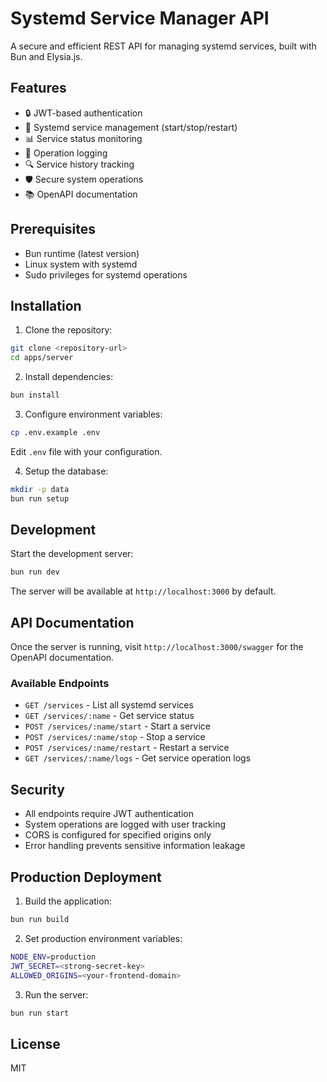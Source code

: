 # Systemd Service Manager API

A secure and efficient REST API for managing systemd services, built with Bun and Elysia.js.

## Features

- 🔒 JWT-based authentication
- 🚦 Systemd service management (start/stop/restart)
- 📊 Service status monitoring
- 📝 Operation logging
- 🔍 Service history tracking
- 🛡️ Secure system operations
- 📚 OpenAPI documentation

## Prerequisites

- Bun runtime (latest version)
- Linux system with systemd
- Sudo privileges for systemd operations

## Installation

1. Clone the repository:

```bash
git clone <repository-url>
cd apps/server
```

2. Install dependencies:

```bash
bun install
```

3. Configure environment variables:

```bash
cp .env.example .env
```

Edit `.env` file with your configuration.

4. Setup the database:

```bash
mkdir -p data
bun run setup
```

## Development

Start the development server:

```bash
bun run dev
```

The server will be available at `http://localhost:3000` by default.

## API Documentation

Once the server is running, visit `http://localhost:3000/swagger` for the OpenAPI documentation.

### Available Endpoints

- `GET /services` - List all systemd services
- `GET /services/:name` - Get service status
- `POST /services/:name/start` - Start a service
- `POST /services/:name/stop` - Stop a service
- `POST /services/:name/restart` - Restart a service
- `GET /services/:name/logs` - Get service operation logs

## Security

- All endpoints require JWT authentication
- System operations are logged with user tracking
- CORS is configured for specified origins only
- Error handling prevents sensitive information leakage

## Production Deployment

1. Build the application:

```bash
bun run build
```

2. Set production environment variables:

```bash
NODE_ENV=production
JWT_SECRET=<strong-secret-key>
ALLOWED_ORIGINS=<your-frontend-domain>
```

3. Run the server:

```bash
bun run start
```

## License

MIT
